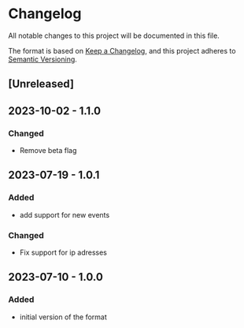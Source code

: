 # Changelog

All notable changes to this project will be documented in this file.

The format is based on [Keep a Changelog](https://keepachangelog.com/en/1.0.0/),
and this project adheres to [Semantic Versioning](https://semver.org/spec/v2.0.0.html).

## [Unreleased]

## 2023-10-02 - 1.1.0

### Changed

- Remove beta flag

## 2023-07-19 - 1.0.1

### Added

- add support for new events

### Changed

- Fix support for ip adresses

## 2023-07-10 - 1.0.0

### Added

- initial version of the format
